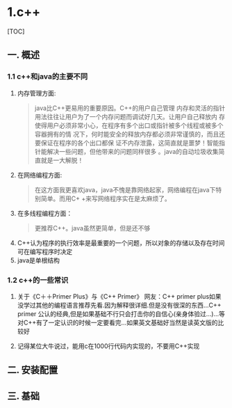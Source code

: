 # 1.c++
[TOC]
## 一. 概述
### 1.1 c++和java的主要不同 
1. 内存管理方面:
    >java比C++更易用的重要原因。C++的用户自己管理 
    内存和灵活的指针用法往往让用户为了一个内存问题而调试好几天。让用户自己释放内 
    存使得用户必须非常小心，在程序有多个出口或指针被多个线程或被多个容器拥有的情 
    况下，何时能安全的释放内存都必须非常谨慎的，而且还要保证在程序的各个出口都保 
    证不内存泄露，这简直就是噩梦！智能指针能解决一些问题，但他带来的问题同样很多 
    。java的自动垃圾收集简直就是一大解脱！ 
2. 在网络编程方面:
    >在这方面我更喜欢java，java不愧是靠网络起家，网络编程在java下特别简单。而用C+ 
    +来写网络程序实在是太麻烦了。
3. 在多线程编程方面：
    >更推荐C++。java虽然更简单，但是还不够    
1. C++认为程序的执行效率是最重要的一个问题，所以对象的存储以及存在时间可在编写程序时决定
2. java是单根结构
### 1.2 c++的一些常识
1. 关于《C＋＋Primer Plus》与《C++ Primer》
网友：C++ primer plus如果没学过其他的编程语言推荐先看.因为解释很详细.但是没有很深的东西...C++ primer 公认的经典,但是如果基础不行只会打击你的自信心(亲身体验过...)...等对C++有了一定认识的时候一定要看完...如果英文基础好当然是读英文版的比较好

2. 记得某位大牛说过，能用c在1000行代码内实现的，不要用C++实现



## 二. 安装配置
## 三. 基础

